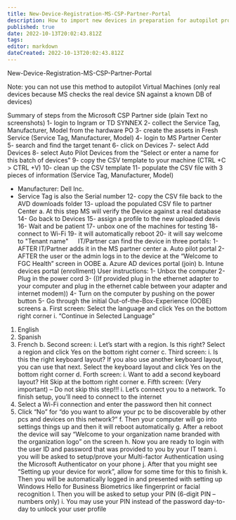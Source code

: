```yaml
---
title: New-Device-Registration-MS-CSP-Partner-Portal
description: How to import new devices in preparation for autopilot provisioning
published: true
date: 2022-10-13T20:02:43.812Z
tags: 
editor: markdown
dateCreated: 2022-10-13T20:02:43.812Z
---
```


New-Device-Registration-MS-CSP-Partner-Portal

Note: you can not use this method to autopilot Virtual Machines (only real devices because MS checks the real device SN against a known DB of devices)

Summary of steps from the Microsoft CSP Partner side (plain Text no screenshots)
1-	login to Ingram or TD SYNNEX
2-	collect the Service Tag, Manufacturer, Model from the hardware PO 
3-	create the assets in Fresh Service (Service Tag, Manufacturer, Model)
4-	login to MS Partner Center
5-	search and find the target tenant
6-	click on Devices
7-	select Add Devices 
8-	select Auto Pilot Devices from the “Select or enter a name for this batch of devices”
9-	copy the CSV template to your machine (CTRL +C > CTRL +V)
10-	clean up the CSV template
11-	populate the CSV file with 3 pieces of information (Service Tag, Manufacturer, Model)
-	Manufacturer: Dell Inc.
-	Service Tag is also the Serial number
12-	copy the CSV file back to the AVD downloads folder
13-	upload the populated CSV file to partner Center
a.	At this step MS will verify the Device against a real database
14-	Go back to Devices
15-	assign a profile to the new uploaded devis
16- Wait and be patient
17- unbox one of the machines for testing
18- connect to Wi-Fi
19- it will automatically reboot
20- it will say welcome to "Tenant name"
 
IT/Partner can find the device in three portals:
1-	AFTER IT/Partner adds it in the MS partner center
a.	Auto pilot portal
2-	AFTER the user or the admin logs in to the device at the “Welcome to FGC Health” screen in OOBE
a.	Azure AD devices portal (join)
b.	Intune devices portal (enrollment)
User instructions:
1-	Unbox the computer
2-	Plug in the power cord
3-	((If provided plug in the ethernet adapter to your computer and plug in the ethernet cable between your adapter and internet modem))
4-	Turn on the computer by pushing on the power button
5-	Go through the initial Out-of-the-Box-Experience (OOBE) screens
a.	First screen: Select the language and click Yes on the bottom right corner
i.	“Continue in Selected Language”
1.	English
2.	Spanish
3.	French
b.	Second screen:
i.	Let’s start with a region. Is this right? Select a region and click Yes on the bottom right corner
c.	Third screen:
i.	Is this the right keyboard layout? If you also use another keyboard layout, you can use that next. Select the keyboard layout and click Yes on the bottom right corner
d.	Forth screen:
i.	Want to add a second keyboard layout? Hit Skip at the bottom right corner
e.	Fifth screen: (Very important) – Do not skip this step!!!
i.	Let’s connect you to a network. To finish setup, you’ll need to connect to the internet
1.	Select a Wi-Fi connection and enter the password then hit connect
2.	Click “No” for “do you want to allow your pc to be discoverable by other pcs and devices on this network?” 
f.	Then your computer will go into settings things up and then it will reboot automatically
g.	After a reboot the device will say “Welcome to your organization name branded with the organization logo” on the screen
h.	Now you are ready to login with the user ID and password that was provided to you by your IT team
i.	you will be asked to setup/prove your Multi-factor Authentication using the Microsoft Authenticator on your phone
j.	After that you might see “Setting up your device for work”, allow for some time for this to finish
k.	Then you will be automatically logged in and presented with setting up Windows Hello for Business Biometrics like fingerprint or facial recognition
l.	Then you will be asked to setup your PIN (6-digit PIN – numbers only)
i.	You may use your PIN instead of the password day-to-day to unlock your user profile



